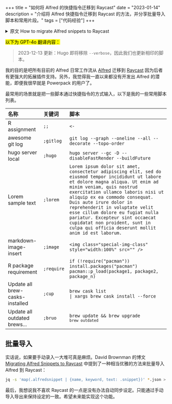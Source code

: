 +++
title = "如何将 Alfred 的快捷指令迁移到 Raycast"
date = "2023-01-14"
description = "介绍将 Alfred 快捷指令迁移到 Raycast 的方法，并分享批量导入脚本和常用片段。"
tags = ["代码经验"]
+++

<details>
<summary>原文 How to migrate Alfred snippets to Raycast</summary>
Update on 2023-12-13: Hugo is going to remove `--verbose` flag in the future, so we updated the snippet accordingly.

I aim to migrate all my daily routines from [Alfred](https://www.alfredapp.com/) to [Raycast](https://www.raycast.com/) due to its more powerful extension support. Plus, to be honest I've never exploit the full potential of Alfred's workflows though been a Powerpack purchaser for years.

The most frequent use scenario for me is to expand some snippets. Here is a list of my typical snippets.

| Name                            | Keyword    | Snippet                                                                                                                                                                                                                                                                                                                                                                                                                                                                                             |
| :------------------------------ | :--------- | :-------------------------------------------------------------------------------------------------------------------------------------------------------------------------------------------------------------------------------------------------------------------------------------------------------------------------------------------------------------------------------------------------------------------------------------------------------------------------------------------------- |
| R assignment                    | `;;`       | `<-`                                                                                                                                                                                                                                                                                                                                                                                                                                                                                                |
| awesome git log                 | `;gitlog`  | `git log --graph --oneline --all --decorate --topo-order`                                                                                                                                                                                                                                                                                                                                                                                                                                           |
| hugo server local               | `;hugo`    | `hugo server --gc -D --disableFastRender --buildFuture`                                                                                                                                                                                                                                                                                                                                                                                                                                             |
| Lorem sample text               | `;lorem`   | `Lorem ipsum dolor sit amet, consectetur adipiscing elit, sed do eiusmod tempor incididunt ut labore et dolore magna aliqua. Ut enim ad minim veniam, quis nostrud exercitation ullamco laboris nisi ut aliquip ex ea commodo consequat. Duis aute irure dolor in reprehenderit in voluptate velit esse cillum dolore eu fugiat nulla pariatur. Excepteur sint occaecat cupidatat non proident, sunt in culpa qui officia deserunt mollit anim id est laborum.`                                     |
| markdown-image-insert           | `;image`   | `<img class="special-img-class" style="width:100%" src="" />`                                                                                                                                                                                                                                                                                                                                                                                                                                       |
| R package requirement           | `;require` | `if (!require("pacman")) install.packages("pacman") pacman::p_load(package1, package2, package_n)`                                                                                                                                                                                                                                                                                                                                                                                                  |
| Update all brew-casks-installed | `;cup`     | `brew cask list                                                                                                                                                                                                                                                                                                                                                                                                                                                 \| xargs brew cask install --force` |
| Update all outdated brews...    | `;bruo`    | <code>brew update && brew upgrade `brew outdated`</code>                                                                                                                                                                                                                                                                                                                                                                                                                                            |

## Bulk import

Honestly, it will be a pain to *retype* everything manually in Raycast. In David Brownman's blog post [Migrating Alfred Snippets to Raycast](https://xavd.id/blog/post/migrating-alfred-snippets-to-raycast/), he mentioned a relatively elegant way to bulk import snippets from Alfred to Raycast:

```bash
jq -s 'map(.alfredsnippet | {name, keyword, text: .snippet})' *.json > ../output.json
```

One last thing I don't like about Raycast is there is no way to automatically synchronize settings between deivces. Instead, a manual export/import is required to keep everything update to date. Wish it could be implemented in the future.
</details>

<mark>以下为 GPT-4o 翻译内容：</mark>

> 2023-12-13 更新：Hugo 即将移除 `--verbose`，因此我们也更新相印的脚本。

我的目的是吧所有目前的 Alfred 日常工作流从 [Alfred](https://www.alfredapp.com/) 迁移到 [Raycast](https://www.raycast.com/) 因为后者有更强大的拓展插件支持。另外，我觉得我一直以来都没有开发出 Alfred 的潜能，即便我很早就是 Powerpack 的用户了。

最常用的场景就是把一些脚本通过快捷指令的方式输入，以下是我的一些常用脚本列表。

| 名称                            | 关键词     | 脚本                                                                                                                                                                                                                                                                                                                                                                                                                                                                                                |
| :------------------------------ | :--------- | :-------------------------------------------------------------------------------------------------------------------------------------------------------------------------------------------------------------------------------------------------------------------------------------------------------------------------------------------------------------------------------------------------------------------------------------------------------------------------------------------------- |
| R assignment                    | `;;`       | `<-`                                                                                                                                                                                                                                                                                                                                                                                                                                                                                                |
| awesome git log                 | `;gitlog`  | `git log --graph --oneline --all --decorate --topo-order`                                                                                                                                                                                                                                                                                                                                                                                                                                           |
| hugo server local               | `;hugo`    | `hugo server --gc -D --disableFastRender --buildFuture`                                                                                                                                                                                                                                                                                                                                                                                                                                             |
| Lorem sample text               | `;lorem`   | `Lorem ipsum dolor sit amet, consectetur adipiscing elit, sed do eiusmod tempor incididunt ut labore et dolore magna aliqua. Ut enim ad minim veniam, quis nostrud exercitation ullamco laboris nisi ut aliquip ex ea commodo consequat. Duis aute irure dolor in reprehenderit in voluptate velit esse cillum dolore eu fugiat nulla pariatur. Excepteur sint occaecat cupidatat non proident, sunt in culpa qui officia deserunt mollit anim id est laborum.`                                     |
| markdown-image-insert           | `;image`   | `<img class="special-img-class" style="width:100%" src="" />`                                                                                                                                                                                                                                                                                                                                                                                                                                       |
| R package requirement           | `;require` | `if (!require("pacman")) install.packages("pacman") pacman::p_load(package1, package2, package_n)`                                                                                                                                                                                                                                                                                                                                                                                                  |
| Update all brew-casks-installed | `;cup`     | `brew cask list                                                                                                                                                                                                                                                                                                                                                                                                                                                 \| xargs brew cask install --force` |
| Update all outdated brews...    | `;bruo`    | <code>brew update && brew upgrade `brew outdated`</code>                                                                                                                                                                                                                                                                                                                                                                                                                                            |

## 批量导入

实话说，如果要手动录入一大堆可真是麻烦。David Brownman 的博文 [Migrating Alfred Snippets to Raycast](https://xavd.id/blog/post/migrating-alfred-snippets-to-raycast/) 中提到了一种相当优雅的方法来批量导入 Alfred 到 Raycast：

```bash
jq -s 'map(.alfredsnippet | {name, keyword, text: .snippet})' *.json > ../output.json
```

最后，我想说我不喜欢 Raycast 的一点是没有办法自动同步设定。只能通过手动导入导出来保持设定的一致。希望未来能实现这个功能。
